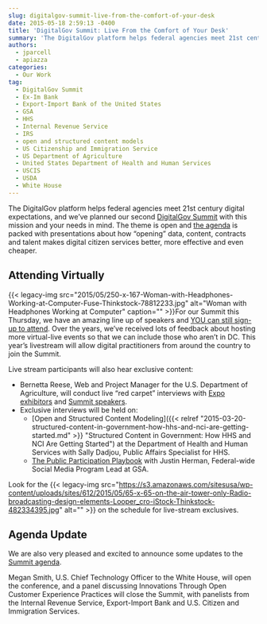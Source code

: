```yaml
---
slug: digitalgov-summit-live-from-the-comfort-of-your-desk
date: 2015-05-18 2:59:13 -0400
title: 'DigitalGov Summit: Live From the Comfort of Your Desk'
summary: 'The DigitalGov platform helps federal agencies meet 21st century digital expectations, and we&rsquo;ve planned our second DigitalGov Summit with this mission and your needs in mind. The theme is open and the agenda is packed with presentations about how &ldquo;opening&rdquo; data, content, contracts and talent makes digital citizen services better, more effective and even cheaper.'
authors:
  - jparcell
  - apiazza
categories:
  - Our Work
tag:
  - DigitalGov Summit
  - Ex-Im Bank
  - Export-Import Bank of the United States
  - GSA
  - HHS
  - Internal Revenue Service
  - IRS
  - open and structured content models
  - US Citizenship and Immigration Service
  - US Department of Agriculture
  - United States Department of Health and Human Services
  - USCIS
  - USDA
  - White House
---
```


The DigitalGov platform helps federal agencies meet 21st century digital expectations, and we’ve planned our second [DigitalGov Summit](https://summit.WHATEVER) with this mission and your needs in mind. The theme is open and [the agenda](https://summit.digitalgov.gov/agenda/) is packed with presentations about how “opening” data, content, contracts and talent makes digital citizen services better, more effective and even cheaper.

## Attending Virtually

{{< legacy-img src="2015/05/250-x-167-Woman-with-Headphones-Working-at-Computer-Fuse-Thinkstock-78812233.jpg" alt="Woman with Headphones Working at Computer" caption="" >}}For our Summit this Thursday, we have an amazing line up of speakers and [YOU can still sign-up to attend](https://www.eventbrite.com/e/2015-spring-citizen-services-summit-registration-12671367401). Over the years, we’ve received lots of feedback about hosting more virtual-live events so that we can include those who aren’t in DC. This year’s livestream will allow digital practitioners from around the country to join the Summit.

Live stream participants will also hear exclusive content:

  * Bernetta Reese, Web and Project Manager for the U.S. Department of Agriculture, will conduct live “red carpet” interviews with [Expo exhibitors](https://summit.digitalgov.gov/expo/) and [Summit speakers](https://summit.digitalgov.gov/speakers).
  * Exclusive interviews will be held on: 
      * [Open and Structured Content Modeling]({{< relref "2015-03-20-structured-content-in-government-how-hhs-and-nci-are-getting-started.md" >}} "Structured Content in Government: How HHS and NCI Are Getting Started") at the Department of Health and Human Services with Sally Dadjou, Public Affairs Specialist for HHS.
      * [The Public Participation Playbook](https://participation.usa.gov/) with Justin Herman, Federal-wide Social Media Program Lead at GSA.

Look for the {{< legacy-img src="https://s3.amazonaws.com/sitesusa/wp-content/uploads/sites/612/2015/05/65-x-65-on-the-air-tower-only-Radio-broadcasting-design-elements-Looper_cro-iStock-Thinkstock-482334395.jpg" alt="" >}} on the schedule for live-stream exclusives.

## Agenda Update

We are also very pleased and excited to announce some updates to the [Summit agenda](https://summit.digitalgov.gov/agenda/).

Megan Smith, U.S. Chief Technology Officer to the White House, will open the conference, and a panel discussing Innovations Through Open Customer Experience Practices will close the Summit, with panelists from the Internal Revenue Service, Export-Import Bank and U.S. Citizen and Immigration Services.